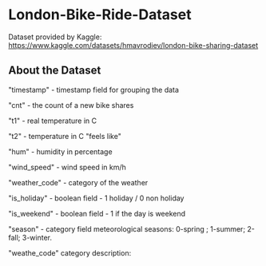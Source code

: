 # London-Bike-Ride-Dataset

Dataset provided by Kaggle: https://www.kaggle.com/datasets/hmavrodiev/london-bike-sharing-dataset

## About the Dataset

"timestamp" - timestamp field for grouping the data

"cnt" - the count of a new bike shares

"t1" - real temperature in C

"t2" - temperature in C "feels like"

"hum" - humidity in percentage

"wind_speed" - wind speed in km/h

"weather_code" - category of the weather

"is_holiday" - boolean field - 1 holiday / 0 non holiday

"is_weekend" - boolean field - 1 if the day is weekend

"season" - category field meteorological seasons: 0-spring ; 1-summer; 2-fall; 3-winter.

"weathe_code" category description:
